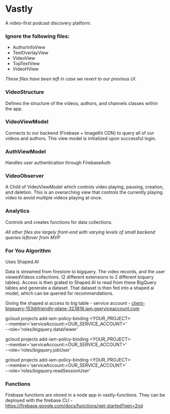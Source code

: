 # Vastly
A video-first podcast discovery platform.

### Ignore the following files:

- AuthorInfoView
- TextOverlayView
- VideoView
- TopTextView
- VideoHView

*These files have been left in case we revert to our previous UI.*

### VideoStructure
Defines the structure of the videos, authors, and channels classes within the app.

### VideoViewModel
Connects to our backend (Firebase + ImageKit CDN) to query all of our videos and authors. This view model is initialized upon successful login.

### AuthViewModel
Handles user authentication through FirebaseAuth

### VideoObserver
A Child of VideoViewModel which controls video playing, pausing, creation, and deletion. This is an overarching view that controls the currently playing
video to avoid multiple videos playing at once.

### Analytics
Controls and creates functions for data collections.

*All other files are largely front-end with varying levels of small backend queries leftover from MVP*


### For You Algorithm

Uses Shaped.AI

Data is streamed from firestore to bigquery. The video records, and the user viewedVideos collections. (2 different extensions to 2 different biquery tables). Access is then grated to Shaped.AI to read from these BigQuery tables and generate a dataset. That dataset is then fed into a shaped ai model, which can be queried for recommendations.

Giving the shaped ai access to big table - service account - client-bigquery-153@friendly-plane-323816.iam.gserviceaccount.com

gcloud projects add-iam-policy-binding <YOUR_PROJECT> \
--member='serviceAccount:<OUR_SERVICE_ACCOUNT>' \
--role='roles/bigquery.dataViewer'

gcloud projects add-iam-policy-binding <YOUR_PROJECT> \
--member='serviceAccount:<OUR_SERVICE_ACCOUNT>' \
--role='roles/bigquery.jobUser'

gcloud projects add-iam-policy-binding <YOUR_PROJECT> \
--member='serviceAccount:<OUR_SERVICE_ACCOUNT>' \
--role='roles/bigquery.readSessionUser'

### Functions

Firebase functions are stored in a node app in vastly-functions. They can be deployed with the firebase CLI - https://firebase.google.com/docs/functions/get-started?gen=2nd